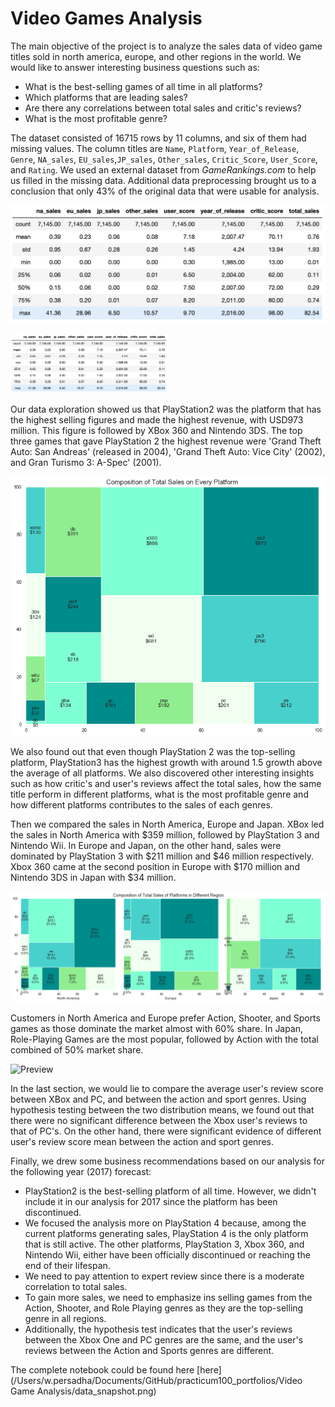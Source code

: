 # Video Games Analysis

The main objective of the project is to analyze the sales data of video game titles sold in north america, europe,
and other regions in the world. We would like to answer interesting business questions such as:
- What is the best-selling games of all time in all platforms?
- Which platforms that are leading sales? 
- Are there any correlations between total sales and critic's reviews?
- What is the most profitable genre?

The dataset consisted of 16715 rows by 11 columns, and six of them had missing values. 
The column titles are `Name`, `Platform`, `Year_of_Release`, `Genre`, `NA_sales`, `EU_sales`,`JP_sales`, `Other_sales`, 
`Critic_Score`, `User_Score`, and `Rating`. We used an external dataset from _GameRankings.com_ to help us filled in the missing data. 
Additional data preprocessing brought us to a conclusion that only 43% of the original data that were usable for analysis.

![Preview](https://github.com/persadha/practicum100_portfolios/blob/main/Video%20Game%20Analysis/data_snapshot.png)

<img src="https://github.com/persadha/practicum100_portfolios/blob/main/Video%20Game%20Analysis/data_snapshot.png" alt="drawing" width="50%"/>

Our data exploration showed us that PlayStation2 was the platform that has the highest selling figures and made the
highest revenue, with USD973 million. This figure is followed by XBox 360 and Nintendo 3DS. The top three games that 
gave PlayStation 2 the highest revenue were 'Grand Theft Auto: San Andreas' (released in 2004), 'Grand Theft Auto: Vice City' (2002), and Gran Turismo 3: A-Spec' (2001).  


![Preview](https://github.com/persadha/practicum100_portfolios/blob/main/Video%20Game%20Analysis/total_sales_per_platform.png)

We also found out that even though PlayStation 2 was the top-selling platform, PlayStation3 has the highest growth with 
around 1.5 growth above the average of all platforms. We also discovered other interesting insights such as how
critic's and user's reviews affect the total sales, how the same title perform in different platforms, what is the 
most profitable genre and how different platforms contributes to the sales of each genres.

Then we compared the sales in North America, Europe and Japan. XBox led the sales in North America with $359 million, 
followed by PlayStation 3 and Nintendo Wii. In Europe and Japan, on the other hand, sales were dominated by PlayStation 3
with $211 million and $46 million respectively. Xbox 360 came at the second position in Europe with $170 million and 
Nintendo 3DS in Japan with $34 million.

![Preview](https://github.com/persadha/practicum100_portfolios/blob/main/Video%20Game%20Analysis/sales_in_different_regions.png)


Customers in North America and Europe prefer Action, Shooter, and Sports games as those dominate the market almost with 60% share. 
In Japan, Role-Playing Games are the most popular, followed by Action with the total combined of 50% market share.

![Preview](https://github.com/persadha/practicum100_portfolios/blob/main/Video%20Game%20Analysis/enres_in_different_regions.png)

In the last section, we would lie to compare the average user's review score between XBox and PC, 
and between the action and sport genres. Using hypothesis testing between the two distribution means, we found out that 
there were no significant difference between the Xbox user's reviews to that of PC's. On the other hand, 
there were significant evidence of different user's review score mean between the action and sport genres.

Finally, we drew some business recommendations based on our analysis for the following year (2017) forecast:

- PlayStation2 is the best-selling platform of all time. However, we didn't include it in our analysis for 2017 since the platform has been discontinued.
- We focused the analysis more on PlayStation 4 because, among the current platforms generating sales, PlayStation 4 is the only platform that is still active. The other platforms, PlayStation 3, Xbox 360, and Nintendo Wii, either have been officially discontinued or reaching the end of their lifespan.
- We need to pay attention to expert review since there is a moderate correlation to total sales.
- To gain more sales, we need to emphasize ins selling games from the Action, Shooter, and Role Playing genres as they are the top-selling genre in all regions.
- Additionally, the hypothesis test indicates that the user's reviews between the Xbox One and PC genres are the same, and the user's reviews between the Action and Sports genres are different.

The complete notebook could be found here [here](/Users/w.persadha/Documents/GitHub/practicum100_portfolios/Video Game Analysis/data_snapshot.png)
